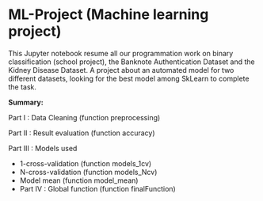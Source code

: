 # ML-Project (Machine learning project)

This Jupyter notebook resume all our programmation work on binary classification (school project), the Banknote Authentication Dataset and the Kidney Disease Dataset.
A project about an automated model for two different datasets, looking for the best model among SkLearn to complete the task.

**Summary:**

Part I : Data Cleaning (function preprocessing)

Part II : Result evaluation (function accuracy)

Part III : Models used

- 1-cross-validation (function models_1cv)
- N-cross-validation (function models_Ncv)
- Model mean (function model_mean)
- Part IV : Global function (function finalFunction)
